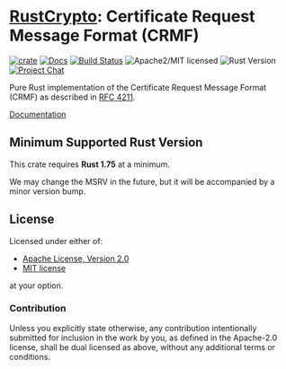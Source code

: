 # [RustCrypto]: Certificate Request Message Format (CRMF)

[![crate][crate-image]][crate-link]
[![Docs][docs-image]][docs-link]
[![Build Status][build-image]][build-link]
![Apache2/MIT licensed][license-image]
![Rust Version][rustc-image]
[![Project Chat][chat-image]][chat-link]

Pure Rust implementation of the Certificate Request Message Format (CRMF) as described in [RFC 4211].

[Documentation][docs-link]

## Minimum Supported Rust Version

This crate requires **Rust 1.75** at a minimum.

We may change the MSRV in the future, but it will be accompanied by a minor
version bump.

## License

Licensed under either of:

- [Apache License, Version 2.0](http://www.apache.org/licenses/LICENSE-2.0)
- [MIT license](http://opensource.org/licenses/MIT)

at your option.

### Contribution

Unless you explicitly state otherwise, any contribution intentionally submitted
for inclusion in the work by you, as defined in the Apache-2.0 license, shall be
dual licensed as above, without any additional terms or conditions.

[//]: # (badges)

[crate-image]: https://img.shields.io/crates/v/crmf
[crate-link]: https://crates.io/crates/crmf
[docs-image]: https://docs.rs/crmf/badge.svg
[docs-link]: https://docs.rs/crmf/
[build-image]: https://github.com/RustCrypto/formats/actions/workflows/crmf.yml/badge.svg
[build-link]: https://github.com/RustCrypto/formats/actions/workflows/crmf.yml
[license-image]: https://img.shields.io/badge/license-Apache2.0/MIT-blue.svg
[rustc-image]: https://img.shields.io/badge/rustc-1.75+-blue.svg
[chat-image]: https://img.shields.io/badge/zulip-join_chat-blue.svg
[chat-link]: https://rustcrypto.zulipchat.com/#narrow/stream/300570-formats

[//]: # (links)

[RustCrypto]: https://github.com/rustcrypto
[RFC 4211]: https://datatracker.ietf.org/doc/html/rfc4211
